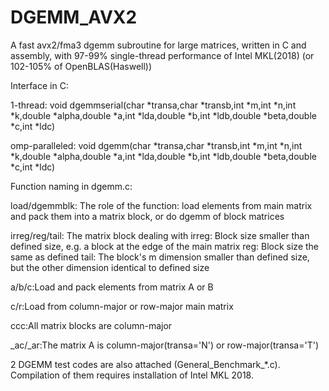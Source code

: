 # DGEMM_AVX2
A fast avx2/fma3 dgemm subroutine for large matrices, written in C and assembly, with 97-99% single-thread performance of Intel MKL(2018) (or 102-105% of OpenBLAS(Haswell))




Interface in C:

1-thread: void dgemmserial(char *transa,char *transb,int *m,int *n,int *k,double *alpha,double *a,int *lda,double *b,int *ldb,double *beta,double *c,int *ldc)

omp-paralleled: void dgemm(char *transa,char *transb,int *m,int *n,int *k,double *alpha,double *a,int *lda,double *b,int *ldb,double *beta,double *c,int *ldc)




Function naming in dgemm.c:

load/dgemmblk: The role of the function: load elements from main matrix and pack them into a matrix block, or do dgemm of block matrices

irreg/reg/tail: The matrix block dealing with
         irreg: Block size smaller than defined size, e.g. a block at the edge of the main matrix
           reg: Block size the same as defined
          tail: The block's m dimension smaller than defined size, but the other dimension identical to defined size

a/b/c:Load and pack elements from matrix A or B

c/r:Load from column-major or row-major main matrix

ccc:All matrix blocks are column-major

_ac/_ar:The matrix A is column-major(transa='N') or row-major(transa='T')




2 DGEMM test codes are also attached (General_Benchmark_*.c). Compilation of them requires installation of Intel MKL 2018.
